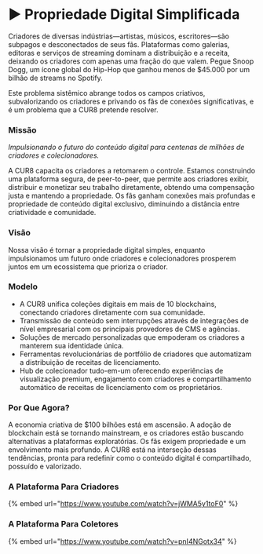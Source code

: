 # ▶️ Propriedade Digital Simplificada

Criadores de diversas indústrias—artistas, músicos, escritores—são subpagos e desconectados de seus fãs. Plataformas como galerias, editoras e serviços de streaming dominam a distribuição e a receita, deixando os criadores com apenas uma fração do que valem. Pegue Snoop Dogg, um ícone global do Hip-Hop que ganhou menos de $45.000 por um bilhão de streams no Spotify.&#x20;

Este problema sistêmico abrange todos os campos criativos, subvalorizando os criadores e privando os fãs de conexões significativas, e é um problema que a CUR8 pretende resolver.

### **Missão**&#x20;

_Impulsionando o futuro do conteúdo digital para centenas de milhões de criadores e colecionadores._

A CUR8 capacita os criadores a retomarem o controle. Estamos construindo uma plataforma segura, de peer-to-peer, que permite aos criadores exibir, distribuir e monetizar seu trabalho diretamente, obtendo uma compensação justa e mantendo a propriedade. Os fãs ganham conexões mais profundas e propriedade de conteúdo digital exclusivo, diminuindo a distância entre criatividade e comunidade.

### **Visão**

Nossa visão é tornar a propriedade digital simples, enquanto impulsionamos um futuro onde criadores e colecionadores prosperem juntos em um ecossistema que prioriza o criador.

### **Modelo**

* A CUR8 unifica coleções digitais em mais de 10 blockchains, conectando criadores diretamente com sua comunidade.
* Transmissão de conteúdo sem interrupções através de integrações de nível empresarial com os principais provedores de CMS e agências.
* Soluções de mercado personalizadas que empoderam os criadores a manterem sua identidade única.
* Ferramentas revolucionárias de portfólio de criadores que automatizam a distribuição de receitas de licenciamento.
* Hub de colecionador tudo-em-um oferecendo experiências de visualização premium, engajamento com criadores e compartilhamento automático de receitas de licenciamento com os proprietários.

### **Por Que Agora?**

A economia criativa de $100 bilhões está em ascensão. A adoção de blockchain está se tornando mainstream, e os criadores estão buscando alternativas a plataformas exploratórias. Os fãs exigem propriedade e um envolvimento mais profundo. A CUR8 está na interseção dessas tendências, pronta para redefinir como o conteúdo digital é compartilhado, possuído e valorizado.

### A Plataforma Para Criadores

{% embed url="https://www.youtube.com/watch?v=jWMA5y1toF0" %}

### A Plataforma Para Coletores

{% embed url="https://www.youtube.com/watch?v=pnI4NGotx34" %}